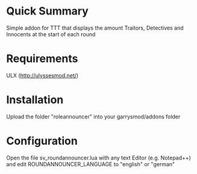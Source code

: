 # Quick Summary
Simple addon for TTT that displays the amount Traitors, Detectives and Innocents at the start of each round

# Requirements
ULX (http://ulyssesmod.net/)

# Installation
Upload the folder "roleannouncer" into your garrysmod/addons folder

# Configuration
Open the file sv_roundannouncer.lua with any text Editor (e.g. Notepad++) and edit ROUNDANNOUNCER_LANGUAGE to "english" or "german"
